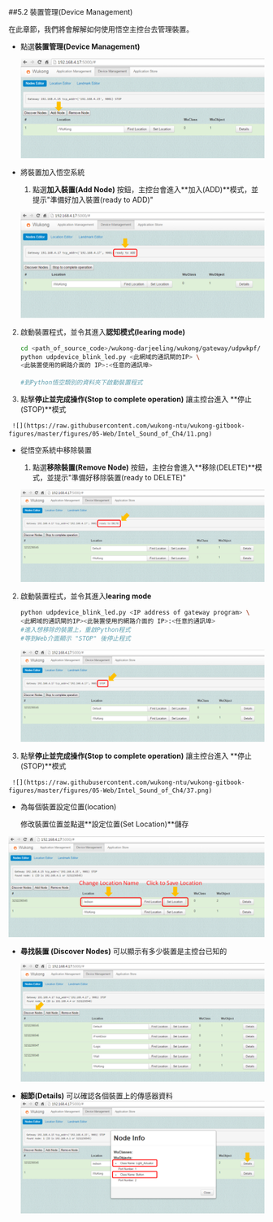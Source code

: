 ##5.2 裝置管理(Device Management)

在此章節，我們將會解解如何使用悟空主控台去管理裝置。

* 點選**裝置管理(Device Management)** 
 
     ![](https://raw.githubusercontent.com/wukong-ntu/wukong-gitbook-figures/master/figures/05-Web/LED_Control_of_Ch4/201.png)
        
*  將裝置加入悟空系統

   1.  點選**加入裝置(Add Node)** 按鈕，主控台會進入**加入(ADD)**模式，並提示"準備好加入裝置(ready to ADD)" 
   
     ![](https://raw.githubusercontent.com/wukong-ntu/wukong-gitbook-figures/master/figures/05-Web/Intel_Sound_of_Ch4/9.png)
   
  2.  啟動裝置程式，並令其進入**認知模式(learing mode)**  
  
      ```bash  
      cd <path_of_source_code>/wukong-darjeeling/wukong/gateway/udpwkpf/  
      python udpdevice_blink_led.py <此網域的通訊閘的IP> \
      <此裝置使用的網路介面的 IP>:<任意的通訊埠>  
      
      #到Python悟空類別的資料夾下啟動裝置程式
      ```  
 
  3.  點擊**停止並完成操作(Stop to complete operation)** 讓主控台進入 **停止(STOP)**模式
 
     ![](https://raw.githubusercontent.com/wukong-ntu/wukong-gitbook-figures/master/figures/05-Web/Intel_Sound_of_Ch4/11.png)

*  從悟空系統中移除裝置   

   1.  點選**移除裝置(Remove Node)** 按鈕，主控台會進入**移除(DELETE)**模式，並提示"準備好移除裝置(ready to DELETE)"

    ![](https://raw.githubusercontent.com/wukong-ntu/wukong-gitbook-figures/master/figures/05-Web/Intel_Sound_of_Ch4/35.png)
   
  2.  啟動裝置程式，並令其進入**learing mode** 
  
      ```bash    
      python udpdevice_blink_led.py <IP address of gateway program> \
      <此網域的通訊閘的IP><此裝置使用的網路介面的 IP>:<任意的通訊埠>  
      #進入想移除的裝置上，重啟Python程式
      #等到Web介面顯示 "STOP" 後停止程式
      ```  
      ![](https://raw.githubusercontent.com/wukong-ntu/wukong-gitbook-figures/master/figures/05-Web/Intel_Sound_of_Ch4/36.png)
      
  3.  點擊**停止並完成操作(Stop to complete operation)** 讓主控台進入 **停止(STOP)**模式   
 
     ![](https://raw.githubusercontent.com/wukong-ntu/wukong-gitbook-figures/master/figures/05-Web/Intel_Sound_of_Ch4/37.png)
    
    
*  為每個裝置設定位置(location)
  
   修改裝置位置並點選**設定位置(Set Location)**儲存
 
 ![](https://raw.githubusercontent.com/wukong-ntu/wukong-gitbook-figures/master/figures/05-Web/LED_Control_of_Ch4/27.png)
 
 
 
*  **尋找裝置 (Discover Nodes)** 可以顯示有多少裝置是主控台已知的

   ![](https://raw.githubusercontent.com/wukong-ntu/wukong-gitbook-figures/master/figures/05-Web/FBP/21.png)

  

        

*  **細節(Details)** 可以確認各個裝置上的傳感器資料
   ![](https://raw.githubusercontent.com/wukong-ntu/wukong-gitbook-figures/master/figures/05-Web/LED_Control_of_Ch4/28.png)

